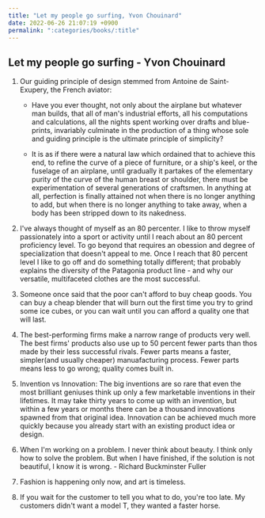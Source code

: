```yaml
---
title: "Let my people go surfing, Yvon Chouinard"
date: 2022-06-26 21:07:19 +0900
permalink: ":categories/books/:title"
---
```


## Let my people go surfing - Yvon Chouinard

1. Our guiding principle of design stemmed from Antoine de Saint-Exupery, the French aviator:

   - Have you ever thought, not only about the airplane but whatever man builds, that all of man's industrial efforts, all his computations and calculations, all the nights spent working over drafts and blue-prints, invariably culminate in the production of a thing whose sole and guiding principle is the ultimate principle of simplicity?

   - It is as if there were a natural law which ordained that to achieve this end, to refine the curve of a piece of furniture, or a ship's keel, or the fuselage of an airplane, until gradually it partakes of the elementary purity of the curve of the human breast or shoulder, there must be experimentation of several generations of craftsmen. In anything at all, perfection is finally attained not when there is no longer anything to add, but when there is no longer anything to take away, when a body has been stripped down to its nakedness.

1. I've always thought of myself as an 80 percenter. I like to throw myself passionately into a sport or activity until I reach about an 80 percent proficiency level. To go beyond that requires an obession and degree of specialization that doesn't appeal to me. Once I reach that 80 percent level I like to go off and do something totally different; that probably explains the diversity of the Patagonia product line - and why our versatile, multifaceted clothes are the most successful.

1. Someone once said that the poor can't afford to buy cheap goods. You can buy a cheap blender that will burn out the first time you try to grind some ice cubes, or you can wait until you can afford a quality one that will last.

1. The best-performing firms make a narrow range of products very well. The best firms' products also use up to 50 percent fewer parts than thos made by their less successful rivals. Fewer parts means a faster, simpler(and usually cheaper) manuafacturing process. Fewer parts means less to go wrong; quality comes built in.

1. Invention vs Innovation: The big inventions are so rare that even the most brilliant geniuses think up only a few marketable inventions in their lifetimes. It may take thirty years to come up with an invention, but within a few years or months there can be a thousand innovations spawned from that original idea. Innovation can be achieved much more quickly because you already start with an existing product idea or design.

1. When I'm working on a problem. I never think about beauty. I think only how to solve the problem. But when I have finished, if the solution is not beautiful, I know it is wrong. - Richard Buckminster Fuller

1. Fashion is happening only now, and art is timeless.

1. If you wait for the customer to tell you what to do, you're too late. My customers didn't want a model T, they wanted a faster horse.
